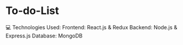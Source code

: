 # To-do-List
💻 Technologies Used: 
Frontend: React.js & Redux
Backend: Node.js & Express.js
Database: MongoDB
